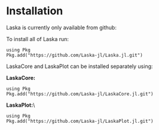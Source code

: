 # Installation

Laska is currently only available from github:

To install all of Laska run:
```
using Pkg
Pkg.add("https://github.com/Laska-jl/Laska.jl.git")
```

LaskaCore and LaskaPlot can be installed separately using:

**LaskaCore:**

```
using Pkg
Pkg.add("https://github.com/Laska-jl/LaskaCore.jl.git")
```

**LaskaPlot:**\

```
using Pkg
Pkg.add("https://github.com/Laska-jl/LaskaPlot.jl.git")
```

